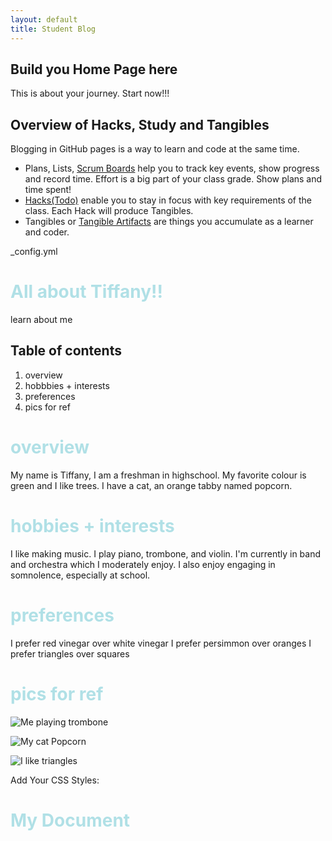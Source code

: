 ```yaml
---
layout: default
title: Student Blog
---
```



## Build you Home Page here 
This is about your journey. Start now!!!

## Overview of Hacks, Study and Tangibles
Blogging in GitHub pages is a way to learn and code at the same time. 

- Plans, Lists, [Scrum Boards](https://clickup.com/blog/scrum-board/) help you to track key events, show progress and record time.  Effort is a big part of your class grade.  Show plans and time spent!
- [Hacks(Todo)](https://levelup.gitconnected.com/six-ultimate-daily-hacks-for-every-programmer-60f5f10feae) enable you to stay in focus with key requirements of the class.  Each Hack will produce Tangibles.
- Tangibles or [Tangible Artifacts](https://en.wikipedia.org/wiki/Artifact_(software_development)) are things you accumulate as a learner and coder. 

_config.yml

# All about Tiffany!!
learn about me

## Table of contents
1. overview
2. hobbbies + interests
3. preferences
4. pics for ref

# overview
My name is Tiffany, I am a freshman in highschool. My favorite colour is green and I like trees. I have a cat, an orange tabby named popcorn. 

# hobbies + interests
I like making music. I play piano, trombone, and violin. I'm currently in band and orchestra which I moderately enjoy.
I also enjoy engaging in somnolence, especially at school.

# preferences
I prefer red vinegar over white vinegar
I prefer persimmon over oranges
I prefer triangles over squares

# pics for ref
![Me playing trombone](https://drive.google.com/file/d/1TIAPlijTF8n3MlNK5IHmm9OLUW-WTMoS/view?usp=sharing) 

![My cat Popcorn](https://drive.google.com/file/d/1AjHHjOh_V7Q4MIy4oJ-dU8bJr3oXQhDT/view?usp=sharing)

![I like triangles](https://static.wikia.nocookie.net/unanything/images/6/63/Triangle.png/revision/latest/scale-to-width-down/2000?cb=20220503180756)

<link rel="stylesheet" type="text/css" href="path/to/style.css">
Add Your CSS Styles:
<style>
  h1 {
    color: powderblue;
  }

  p {
    font-size: 18px;
  }
</style>

# My Document



